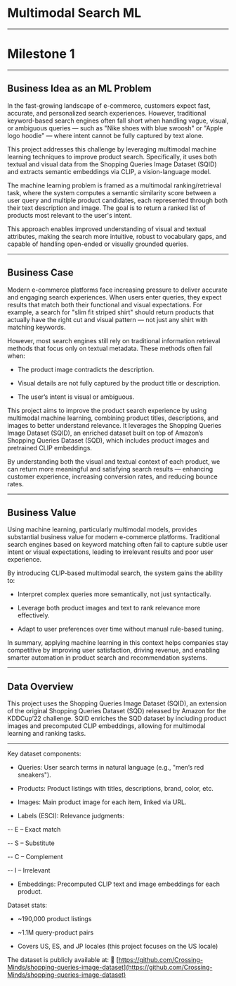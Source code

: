 # Multimodal Search ML  

---

# Milestone 1

---

## Business Idea as an ML Problem

In the fast-growing landscape of e-commerce, customers expect fast, accurate, and personalized search experiences. However, traditional keyword-based search engines often fall short when handling vague, visual, or ambiguous queries — such as "Nike shoes with blue swoosh" or "Apple logo hoodie" — where intent cannot be fully captured by text alone.

This project addresses this challenge by leveraging multimodal machine learning techniques to improve product search. Specifically, it uses both textual and visual data from the Shopping Queries Image Dataset (SQID) and extracts semantic embeddings via CLIP, a vision-language model.

The machine learning problem is framed as a multimodal ranking/retrieval task, where the system computes a semantic similarity score between a user query and multiple product candidates, each represented through both their text description and image. The goal is to return a ranked list of products most relevant to the user's intent.

This approach enables improved understanding of visual and textual attributes, making the search more intuitive, robust to vocabulary gaps, and capable of handling open-ended or visually grounded queries.

---

## Business Case

Modern e-commerce platforms face increasing pressure to deliver accurate and engaging search experiences. When users enter queries, they expect results that match both their functional and visual expectations. For example, a search for "slim fit striped shirt" should return products that actually have the right cut and visual pattern — not just any shirt with matching keywords.

However, most search engines still rely on traditional information retrieval methods that focus only on textual metadata. These methods often fail when:

- The product image contradicts the description.

- Visual details are not fully captured by the product title or description.

- The user’s intent is visual or ambiguous.

This project aims to improve the product search experience by using multimodal machine learning, combining product titles, descriptions, and images to better understand relevance. It leverages the Shopping Queries Image Dataset (SQID), an enriched dataset built on top of Amazon’s Shopping Queries Dataset (SQD), which includes product images and pretrained CLIP embeddings.

By understanding both the visual and textual context of each product, we can return more meaningful and satisfying search results — enhancing customer experience, increasing conversion rates, and reducing bounce rates.

---

## Business Value 

Using machine learning, particularly multimodal models, provides substantial business value for modern e-commerce platforms. Traditional search engines based on keyword matching often fail to capture subtle user intent or visual expectations, leading to irrelevant results and poor user experience.

By introducing CLIP-based multimodal search, the system gains the ability to:

- Interpret complex queries more semantically, not just syntactically.

- Leverage both product images and text to rank relevance more effectively.

- Adapt to user preferences over time without manual rule-based tuning.

In summary, applying machine learning in this context helps companies stay competitive by improving user satisfaction, driving revenue, and enabling smarter automation in product search and recommendation systems.

---

## Data Overview

This project uses the Shopping Queries Image Dataset (SQID), an extension of the original Shopping Queries Dataset (SQD) released by Amazon for the KDDCup’22 challenge. SQID enriches the SQD dataset by including product images and precomputed CLIP embeddings, allowing for multimodal learning and ranking tasks.

-----

Key dataset components:

- Queries: User search terms in natural language (e.g., "men’s red sneakers").

- Products: Product listings with titles, descriptions, brand, color, etc.

- Images: Main product image for each item, linked via URL.

- Labels (ESCI): Relevance judgments:

-- E – Exact match

-- S – Substitute

-- C – Complement

-- I – Irrelevant

- Embeddings: Precomputed CLIP text and image embeddings for each product.

Dataset stats:

- ~190,000 product listings

- ~1.1M query-product pairs

- Covers US, ES, and JP locales (this project focuses on the US locale)

The dataset is publicly available at:
🔗 [https://github.com/Crossing-Minds/shopping-queries-image-dataset](https://github.com/Crossing-Minds/shopping-queries-image-dataset)





